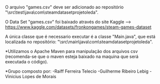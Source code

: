 O arquivo "games.csv" deve ser adicionado ao repositório "\src\test\java\com\steamdatasetprojetoleda".

O Data Set "games.csv" foi baixado através do site Kaggle --> https://www.kaggle.com/datasets/fronkongames/steam-games-dataset

A única classe que é necessario executar é a classe "Main.java", que está localizada no repositório:
"\src\main\java\com\steamdatasetprojetoleda".

*Utilizamos o Apache Maven para manipulação dos arquivos csv (recomenda-se que o maven esteja baixado na maquina que será executada o código).

*Grupo composto por: 
-Raiff Ferreira Telecio
-Guilherme Ribeiro Lebig 
-Vinicius Lopes de Morais
